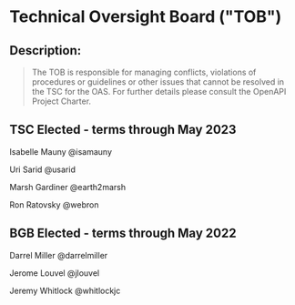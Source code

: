 # Technical Oversight Board ("TOB")

## Description:

> The TOB is responsible for managing conflicts, violations of procedures or guidelines or other issues that cannot be resolved in the TSC for the OAS. For further details please consult the OpenAPI Project Charter.

## TSC Elected - terms through May 2023

Isabelle Mauny @isamauny

Uri Sarid @usarid

Marsh Gardiner @earth2marsh

Ron Ratovsky @webron

## BGB Elected - terms through May 2022

Darrel Miller @darrelmiller

Jerome Louvel @jlouvel

Jeremy Whitlock @whitlockjc
